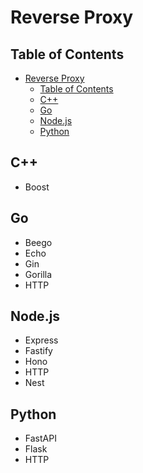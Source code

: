 # Reverse Proxy

## Table of Contents

- [Reverse Proxy](#reverse-proxy)
  - [Table of Contents](#table-of-contents)
  - [C++](#c)
  - [Go](#go)
  - [Node.js](#nodejs)
  - [Python](#python)

## C++

- Boost

## Go

- Beego
- Echo
- Gin
- Gorilla
- HTTP

## Node.js

- Express
- Fastify
- Hono
- HTTP
- Nest

## Python

- FastAPI
- Flask
- HTTP
